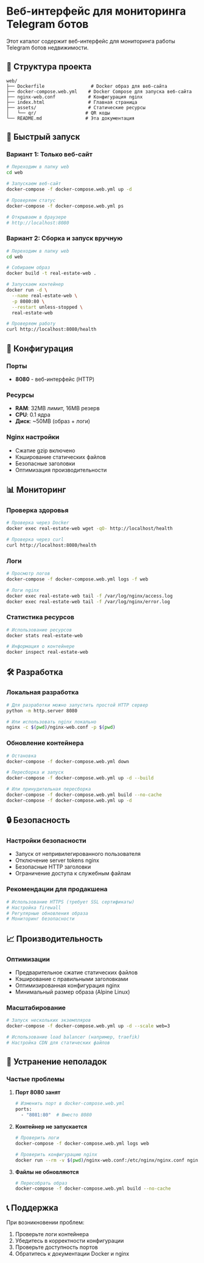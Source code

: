 # Веб-интерфейс для мониторинга Telegram ботов

Этот каталог содержит веб-интерфейс для мониторинга работы Telegram ботов недвижимости.

## 📁 Структура проекта

```
web/
├── Dockerfile                 # Docker образ для веб-сайта
├── docker-compose.web.yml    # Docker Compose для запуска веб-сайта
├── nginx-web.conf            # Конфигурация nginx
├── index.html                # Главная страница
├── assets/                   # Статические ресурсы
│   └── qr/                  # QR коды
└── README.md                # Эта документация
```

## 🚀 Быстрый запуск

### Вариант 1: Только веб-сайт

```bash
# Переходим в папку web
cd web

# Запускаем веб-сайт
docker-compose -f docker-compose.web.yml up -d

# Проверяем статус
docker-compose -f docker-compose.web.yml ps

# Открываем в браузере
# http://localhost:8080
```

### Вариант 2: Сборка и запуск вручную

```bash
# Переходим в папку web
cd web

# Собираем образ
docker build -t real-estate-web .

# Запускаем контейнер
docker run -d \
  --name real-estate-web \
  -p 8080:80 \
  --restart unless-stopped \
  real-estate-web

# Проверяем работу
curl http://localhost:8080/health
```

## 🔧 Конфигурация

### Порты
- **8080** - веб-интерфейс (HTTP)

### Ресурсы
- **RAM**: 32MB лимит, 16MB резерв
- **CPU**: 0.1 ядра
- **Диск**: ~50MB (образ + логи)

### Nginx настройки
- Сжатие gzip включено
- Кэширование статических файлов
- Безопасные заголовки
- Оптимизация производительности

## 📊 Мониторинг

### Проверка здоровья
```bash
# Проверка через Docker
docker exec real-estate-web wget -qO- http://localhost/health

# Проверка через curl
curl http://localhost:8080/health
```

### Логи
```bash
# Просмотр логов
docker-compose -f docker-compose.web.yml logs -f web

# Логи nginx
docker exec real-estate-web tail -f /var/log/nginx/access.log
docker exec real-estate-web tail -f /var/log/nginx/error.log
```

### Статистика ресурсов
```bash
# Использование ресурсов
docker stats real-estate-web

# Информация о контейнере
docker inspect real-estate-web
```

## 🛠 Разработка

### Локальная разработка
```bash
# Для разработки можно запустить простой HTTP сервер
python -m http.server 8080

# Или использовать nginx локально
nginx -c $(pwd)/nginx-web.conf -p $(pwd)
```

### Обновление контейнера
```bash
# Остановка
docker-compose -f docker-compose.web.yml down

# Пересборка и запуск
docker-compose -f docker-compose.web.yml up -d --build

# Или принудительная пересборка
docker-compose -f docker-compose.web.yml build --no-cache
docker-compose -f docker-compose.web.yml up -d
```

## 🔒 Безопасность

### Настройки безопасности
- Запуск от непривилегированного пользователя
- Отключение server tokens nginx
- Безопасные HTTP заголовки
- Ограничение доступа к служебным файлам

### Рекомендации для продакшена
```bash
# Использование HTTPS (требует SSL сертификаты)
# Настройка firewall
# Регулярные обновления образа
# Мониторинг безопасности
```

## 📈 Производительность

### Оптимизации
- Предварительное сжатие статических файлов
- Кэширование с правильными заголовками
- Оптимизированная конфигурация nginx
- Минимальный размер образа (Alpine Linux)

### Масштабирование
```bash
# Запуск нескольких экземпляров
docker-compose -f docker-compose.web.yml up -d --scale web=3

# Использование load balancer (например, traefik)
# Настройка CDN для статических файлов
```

## 🐛 Устранение неполадок

### Частые проблемы

1. **Порт 8080 занят**
   ```bash
   # Изменить порт в docker-compose.web.yml
   ports:
     - "8081:80"  # Вместо 8080
   ```

2. **Контейнер не запускается**
   ```bash
   # Проверить логи
   docker-compose -f docker-compose.web.yml logs web
   
   # Проверить конфигурацию nginx
   docker run --rm -v $(pwd)/nginx-web.conf:/etc/nginx/nginx.conf nginx:alpine nginx -t
   ```

3. **Файлы не обновляются**
   ```bash
   # Пересобрать образ
   docker-compose -f docker-compose.web.yml build --no-cache
   ```

## 📞 Поддержка

При возникновении проблем:
1. Проверьте логи контейнера
2. Убедитесь в корректности конфигурации
3. Проверьте доступность портов
4. Обратитесь к документации Docker и nginx